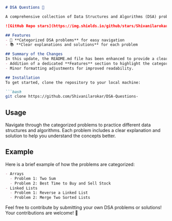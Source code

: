 ```markdown
# DSA Questions 🤖

A comprehensive collection of Data Structures and Algorithms (DSA) problems to help developers and learners practice and enhance their coding skills through a variety of algorithmic challenges.

![GitHub Repo stars](https://img.shields.io/github/stars/Shivanilarokar/DSA-Questions-) ![GitHub forks](https://img.shields.io/github/forks/Shivanilarokar/DSA-Questions-) ![GitHub issues](https://img.shields.io/github/issues/Shivanilarokar/DSA-Questions-)

## Features
- 🚀 **Categorized DSA problems** for easy navigation
- 📚 **Clear explanations and solutions** for each problem

## Summary of the Changes
In this update, the README.md file has been enhanced to provide a clearer overview of the features available in the repository. The key changes include:
- Addition of a dedicated **Features** section to highlight the categorized DSA problems and clear explanations.
- Minor formatting adjustments for improved readability.

## Installation
To get started, clone the repository to your local machine:

```bash
git clone https://github.com/Shivanilarokar/DSA-Questions-
```

## Usage
Navigate through the categorized problems to practice different data structures and algorithms. Each problem includes a clear explanation and solution to help you understand the concepts better.

## Example
Here is a brief example of how the problems are categorized:

```markdown
- Arrays
  - Problem 1: Two Sum
  - Problem 2: Best Time to Buy and Sell Stock
- Linked Lists
  - Problem 1: Reverse a Linked List
  - Problem 2: Merge Two Sorted Lists
```

Feel free to contribute by submitting your own DSA problems or solutions! Your contributions are welcome! 🌟
```